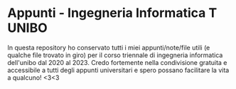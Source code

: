 # Appunti - Ingegneria Informatica T UNIBO

In questa repository ho conservato tutti i miei appunti/note/file utili (e qualche file trovato in giro) per il corso triennale di ingegneria informatica dell'unibo dal 2020 al 2023. Credo fortemente nella condivisione gratuita e accessibile a tutti degli appunti universitari e spero possano facilitare la vita a qualcuno! <3<3
